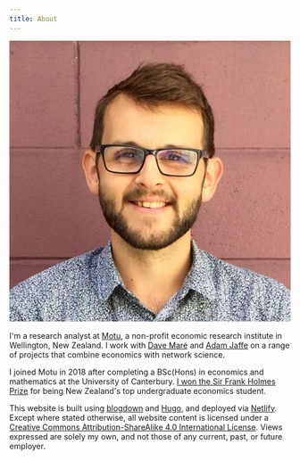 ```yaml
---
title: About
---
```


<img src="portrait.jpg" class="portrait">

I'm a research analyst at [Motu](https://motu.nz), a non-profit economic  research institute in Wellington, New Zealand.
I work with [Dave Maré](https://motu.nz/about-us/people/dave-mare/) and [Adam Jaffe](https://motu.nz/about-us/people/adam-jaffe/) on a range of projects that combine economics with network science.

I joined Motu in 2018 after completing a BSc(Hons) in economics and mathematics at the University of Canterbury.
[I won the Sir Frank Holmes Prize](https://motu.nz/about-us/news/motu-news-december-2016/#frank) for being New Zealand's top undergraduate economics student.

This website is built using [blogdown](https://github.com/rstudio/blogdown) and [Hugo](https://gohugo.io), and deployed via [Netlify](https://www.netlify.com).
Except where stated otherwise, all website content is licensed under a [Creative Commons Attribution-ShareAlike 4.0 International License](https://creativecommons.org/licenses/by-sa/4.0/).
Views expressed are solely my own, and not those of any current, past, or future employer.
